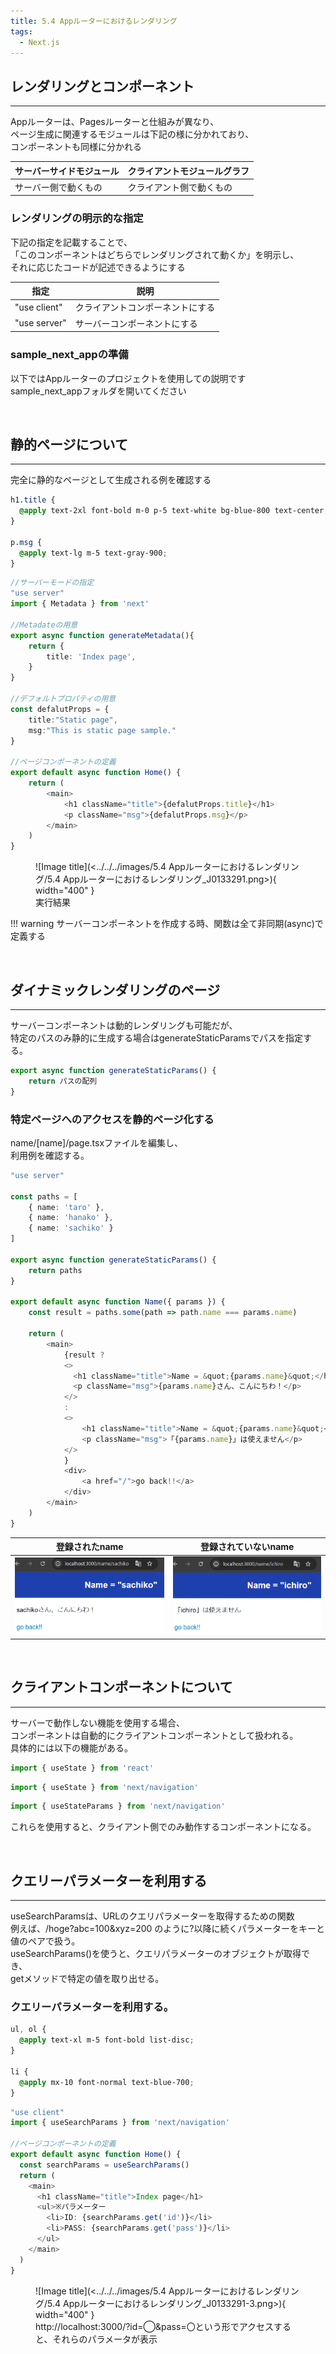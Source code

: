 ```yaml
---
title: 5.4 Appルーターにおけるレンダリング
tags:
  - Next.js
---
```


## レンダリングとコンポーネント
---
Appルーターは、Pagesルーターと仕組みが異なり、  
ページ生成に関連するモジュールは下記の様に分かれており、  
コンポーネントも同様に分かれる

|サーバーサイドモジュール|クライアントモジュールグラフ|
|---|---|
|サーバー側で動くもの|クライアント側で動くもの|

### レンダリングの明示的な指定

下記の指定を記載することで、  
「このコンポーネントはどちらでレンダリングされて動くか」を明示し、  
それに応じたコードが記述できるようにする

| 指定           | 説明                           |
|----------------|--------------------------------|
| "use client" | クライアントコンポーネントにする |
| "use server" | サーバーコンポーネントにする     |

### sample_next_appの準備

以下ではAppルーターのプロジェクトを使用しての説明です  
sample_next_appフォルダを開いてください

<br>

## 静的ページについて
---

完全に静的なページとして生成される例を確認する

```css title="globals.cssに追記"
h1.title {
  @apply text-2xl font-bold m-0 p-5 text-white bg-blue-800 text-center;
}

p.msg {
  @apply text-lg m-5 text-gray-900;
}
```

```Typescript title="page.tsx"
//サーバーモードの指定
"use server"
import { Metadata } from 'next'

//Metadateの用意
export async function generateMetadata(){
    return {
        title: 'Index page',
    }
}

//デフォルトプロパティの用意
const defalutProps = {
    title:"Static page",
    msg:"This is static page sample."
}

//ページコンポーネントの定義
export default async function Home() {
    return (
        <main>
            <h1 className="title">{defalutProps.title}</h1>
            <p className="msg">{defalutProps.msg}</p>
        </main>
    )
}
```

<figure markdown="span">
  ![Image title](<../../../images/5.4 Appルーターにおけるレンダリング/5.4 Appルーターにおけるレンダリング_J0133291.png>){ width="400" }
  <figcaption>実行結果</figcaption>
</figure>

!!! warning
    サーバーコンポーネントを作成する時、関数は全て非同期(async)で定義する

<br>

## ダイナミックレンダリングのページ
---

サーバーコンポーネントは動的レンダリングも可能だが、  
特定のパスのみ静的に生成する場合はgenerateStaticParamsでパスを指定する。 

```Typescript title="静的ページへのパスを返す関数"
export async function generateStaticParams() {
    return パスの配列
}
```

### 特定ページへのアクセスを静的ページ化する

name/[name]/page.tsxファイルを編集し、  
利用例を確認する。

```Typescript title="name/[name]/page.tsx"
"use server"

const paths = [
    { name: 'taro' },
    { name: 'hanako' },
    { name: 'sachiko' }
]

export async function generateStaticParams() {
    return paths
}

export default async function Name({ params }) {
    const result = paths.some(path => path.name === params.name)

    return (
        <main>
            {result ?
            <>
              <h1 className="title">Name = &quot;{params.name}&quot;</h1>
              <p className="msg">{params.name}さん、こんにちわ！</p>
            </>
            :
            <>
                <h1 className="title">Name = &quot;{params.name}&quot;</h1>
                <p className="msg">「{params.name}」は使えません</p>
            </>
            }
            <div>
                <a href="/">go back!!</a>
            </div>
        </main>
    )
}
```

|登録されたname|登録されていないname|
|---|---|
|![alt text](<../../../images/5.4 Appルーターにおけるレンダリング/5.4 Appルーターにおけるレンダリング_J0133291-1.png>)|![alt text](<../../../images/5.4 Appルーターにおけるレンダリング/5.4 Appルーターにおけるレンダリング_J0133291-2.png>)|

<br>

## クライアントコンポーネントについて
---

サーバーで動作しない機能を使用する場合、  
コンポーネントは自動的にクライアントコンポーネントとして扱われる。  
具体的には以下の機能がある。

```Typescript title="useState:Reactの状態管理フック"
import { useState } from 'react'
```

```Typescript title="useRouter:Next.jsでルーティング情報を取得し、ページ状態を管理"
import { useState } from 'next/navigation'
```


```Typescript title="useSearchParams:クエリパラメータの情報を取得するための機能"
import { useStateParams } from 'next/navigation'
```

これらを使用すると、クライアント側でのみ動作するコンポーネントになる。

<br>

## クエリーパラメーターを利用する
---

useSearchParamsは、URLのクエリパラメーターを取得するための関数  
例えば、/hoge?abc=100&xyz=200 のように?以降に続くパラメーターをキーと値のペアで扱う。  
useSearchParams()を使うと、クエリパラメーターのオブジェクトが取得でき、  
getメソッドで特定の値を取り出せる。  

### クエリーパラメーターを利用する。

```css title="globals.cssに追記する"
ul, ol {
  @apply text-xl m-5 font-bold list-disc;
}

li {
  @apply mx-10 font-normal text-blue-700;
}
```

```Typescript title="appフォルダのpage.tsx"
"use client"
import { useSearchParams } from 'next/navigation'

//ページコンポーネントの定義
export default async function Home() {
  const searchParams = useSearchParams()
  return (
    <main>
      <h1 className="title">Index page</h1>
      <ul>※パラメーター
        <li>ID: {searchParams.get('id')}</li>
        <li>PASS: {searchParams.get('pass')}</li>
      </ul>
    </main>
  )
}
```

<figure markdown="span">
  ![Image title](<../../../images/5.4 Appルーターにおけるレンダリング/5.4 Appルーターにおけるレンダリング_J0133291-3.png>){ width="400" }
  <figcaption>http://localhost:3000/?id=◯&pass=〇という形でアクセスすると、それらのパラメータが表示</figcaption>
</figure>